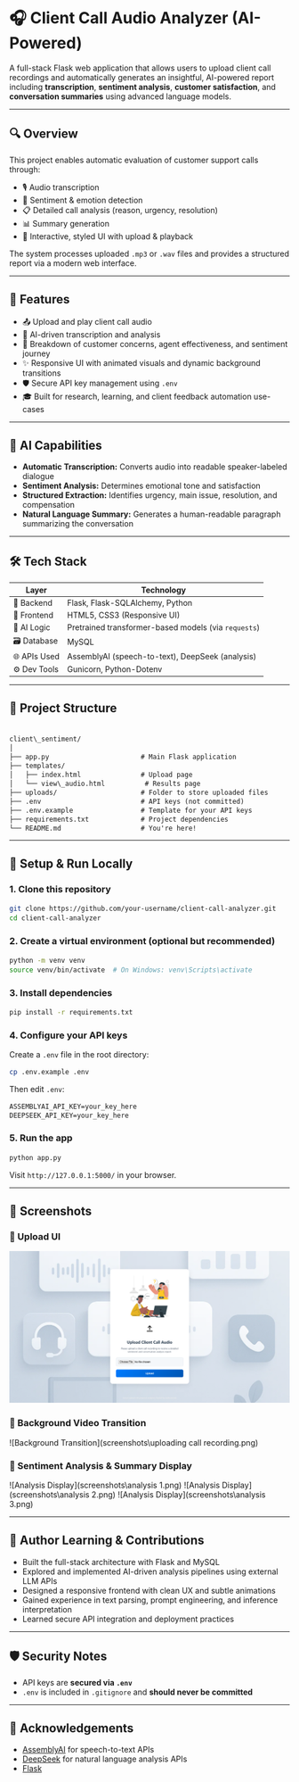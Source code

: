 
# 🎧 Client Call Audio Analyzer (AI-Powered)

A full-stack Flask web application that allows users to upload client call recordings and automatically generates an insightful, AI-powered report including **transcription**, **sentiment analysis**, **customer satisfaction**, and **conversation summaries** using advanced language models.

---

## 🔍 Overview

This project enables automatic evaluation of customer support calls through:

- 🎙️ Audio transcription
- 💬 Sentiment & emotion detection
- 📋 Detailed call analysis (reason, urgency, resolution)
- 📊 Summary generation
- 🎨 Interactive, styled UI with upload & playback

The system processes uploaded `.mp3` or `.wav` files and provides a structured report via a modern web interface.

---

## 🚀 Features

- 📤 Upload and play client call audio
- 🧠 AI-driven transcription and analysis
- 🎯 Breakdown of customer concerns, agent effectiveness, and sentiment journey
- ✨ Responsive UI with animated visuals and dynamic background transitions
- 🛡️ Secure API key management using `.env`
- 🎓 Built for research, learning, and client feedback automation use-cases

---

## 🧠 AI Capabilities

- **Automatic Transcription:** Converts audio into readable speaker-labeled dialogue
- **Sentiment Analysis:** Determines emotional tone and satisfaction
- **Structured Extraction:** Identifies urgency, main issue, resolution, and compensation
- **Natural Language Summary:** Generates a human-readable paragraph summarizing the conversation

---

## 🛠️ Tech Stack

| Layer           | Technology                           |
|----------------|---------------------------------------|
| 🧩 Backend       | Flask, Flask-SQLAlchemy, Python       |
| 🎨 Frontend      | HTML5, CSS3 (Responsive UI)           |
| 🧠 AI Logic      | Pretrained transformer-based models (via `requests`) |
| 🗃️ Database      | MySQL                                 |
| 🌐 APIs Used     | AssemblyAI (speech-to-text), DeepSeek (analysis) |
| ⚙️ Dev Tools     | Gunicorn, Python-Dotenv               |

---

## 📁 Project Structure

```

client\_sentiment/
│
├── app.py                       # Main Flask application
├── templates/
│   ├── index.html               # Upload page
│   └── view\_audio.html          # Results page
├── uploads/                     # Folder to store uploaded files
├── .env                         # API keys (not committed)
├── .env.example                 # Template for your API keys
├── requirements.txt             # Project dependencies
└── README.md                    # You're here!

````

---

## 🧪 Setup & Run Locally

### 1. Clone this repository

```bash
git clone https://github.com/your-username/client-call-analyzer.git
cd client-call-analyzer
````

### 2. Create a virtual environment (optional but recommended)

```bash
python -m venv venv
source venv/bin/activate  # On Windows: venv\Scripts\activate
```

### 3. Install dependencies

```bash
pip install -r requirements.txt
```

### 4. Configure your API keys

Create a `.env` file in the root directory:

```bash
cp .env.example .env
```

Then edit `.env`:

```env
ASSEMBLYAI_API_KEY=your_key_here
DEEPSEEK_API_KEY=your_key_here
```

### 5. Run the app

```bash
python app.py
```

Visit `http://127.0.0.1:5000/` in your browser.

---


## 📸 Screenshots

### 🔹 Upload UI
![Upload UI](screenshots\dashboard.png)

### 🔹 Background Video Transition
![Background Transition](screenshots\uploading call recording.png)

### 🔹 Sentiment Analysis & Summary Display
![Analysis Display](screenshots\analysis 1.png)
![Analysis Display](screenshots\analysis 2.png)
![Analysis Display](screenshots\analysis 3.png)


---

## 🧠 Author Learning & Contributions

* Built the full-stack architecture with Flask and MySQL
* Explored and implemented AI-driven analysis pipelines using external LLM APIs
* Designed a responsive frontend with clean UX and subtle animations
* Gained experience in text parsing, prompt engineering, and inference interpretation
* Learned secure API integration and deployment practices

---

## 🛡️ Security Notes

* API keys are **secured via `.env`**
* `.env` is included in `.gitignore` and **should never be committed**

---


## 🙌 Acknowledgements

* [AssemblyAI](https://www.assemblyai.com/) for speech-to-text APIs
* [DeepSeek](https://deepseek.com/) for natural language analysis APIs
* [Flask](https://flask.palletsprojects.com/)


